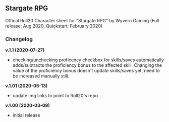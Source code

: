 ## Stargate RPG
Offical Roll20 Character sheet for "Stargate RPG" by Wyvern Gaming (Full release: Aug 2020, Quickstart: February 2020)


### Changelog

**v.1.1 (2020-07-27)**
* checking/unchecking proficency checkbox for skills/saves automatically adds/subtracts the proficiency bonus to the affected skill. Changing the value of the proficiency bonus doesn't update skills/saves yet, need to be increased manually still.

**v.1.01 (2020-05-13)**
* update img links to point to Roll20's repo

**v.1.00 (2020-03-09)**
* initial release